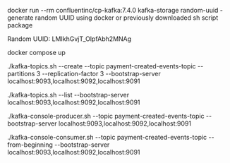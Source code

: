docker run --rm confluentinc/cp-kafka:7.4.0 kafka-storage random-uuid - generate random UUID using docker
or previously downloaded sh script package

Random UUID: LMIkhGvjT_OlpfAbh2MNAg

docker compose up

./kafka-topics.sh --create --topic payment-created-events-topic --partitions 3 --replication-factor 3 --bootstrap-server localhost:9093,localhost:9092,localhost:9091

./kafka-topics.sh --list --bootstrap-server localhost:9093,localhost:9092,localhost:9091

./kafka-console-producer.sh --topic payment-created-events-topic --bootstrap-server localhost:9093,localhost:9092,localhost:9091

./kafka-console-consumer.sh --topic payment-created-events-topic --from-beginning --bootstrap-server localhost:9093,localhost:9092,localhost:9091
